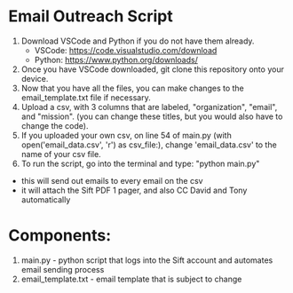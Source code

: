 # Email Outreach Script
1. Download VSCode and Python if you do not have them already.
   - VSCode: https://code.visualstudio.com/download
   - Python: https://www.python.org/downloads/
2. Once you have VSCode downloaded, git clone this repository onto your device.
3. Now that you have all the files, you can make changes to the email_template.txt file if necessary.
4. Upload a csv, with 3 columns that are labeled, "organization", "email", and "mission". (you can change these titles, but you would also have to change the code).
5. If you uploaded your own csv, on line 54 of main.py (with open('email_data.csv', 'r') as csv_file:), change 'email_data.csv' to the name of your csv file.
6. To run the script, go into the terminal and type: "python main.py"
  - this will send out emails to every email on the csv
  - it will attach the Sift PDF 1 pager, and also CC David and Tony automatically

# Components:
1. main.py - python script that logs into the Sift account and automates email sending process
2. email_template.txt - email template that is subject to change
